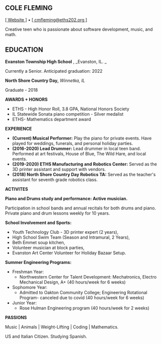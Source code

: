 ## COLE FLEMING
[[ Website ]](beacons.page/colefleming) • [[ cmfleming@eths202.org ]](mailto:cmfleming@eths202.org)

Creative teen who is passionate about software development, music, and math.

## EDUCATION

**Evanston Township High School** , _Evanston, IL. _

Currently a Senior. Anticipated graduation: 2022

**North Shore Country Day,** _Winnetka, IL_

Graduate - 2018

**AWARDS + HONORS**

+ ETHS - High Honor Roll, 3.8 GPA, National Honors Society
+ IL Statewide Sonata piano competition - Silver medalist
+ ETHS- Mathematics department award

**EXPERIENCE**

+ **(Current) Musical Performer:** Play the piano for private events. Have played for weddings, funerals, and personal holiday parties.
+ **(2016-2020) Lead Drummer:** Lead drummer in local teen band. Performed at art festivals, House of Blue, The Wild Hare, and local events.
+ **(2019-2020) ETHS Manufacturing and Robotics Center:** Served as the 3D printer assistant and support with vendors.
+ **(2018) North Shore Country Day Robotics TA:** Served as the teacher&#39;s assistant for seventh grade robotics class.

**ACTIVITES**

**Piano and Drums study and performance: Active musician.**

Participation in school bands and annual recitals for both drums and piano. Private piano and drum lessons weekly for 10 years.

**School Involvement and Sports:**

+ Youth Technology Club - 3D printer expert (2 years), 
+ High School Swim Team (Season and Intramural, 2 Years), 
+ Beth Emmet soup kitchen, 
+ Volunteer musician at block parties,
+ Evanston Art Center Volunteer for Holiday Bazaar Setup.

**Summer Engineering Programs:**

+ Freshman Year:
  + Northwestern Center for Talent Development: Mechatronics, Electro Mechanical Design, A+ (40 hours/week for 6 weeks)
+ Sophomore Year:
  + Admitted to Oakton Community College; Engineering Rotational Program- canceled due to covid (40 hours/week for 6 weeks)
+ Junior Year: 
  + Rose Hulman Engineering program (40 hours/week for 2 weeks)

**PASSIONS**

Music | Animals | Weight-Lifting | Coding | Mathematics.

US and Italian Citizen. Studying Spanish.
